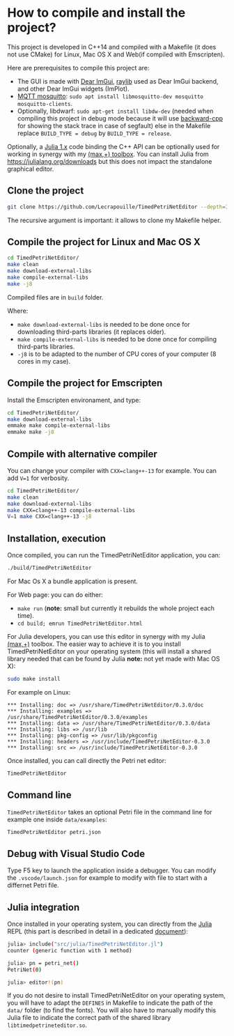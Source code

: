 # How to compile and install the project?

This project is developed in C++14 and compiled with a Makefile (it does not use CMake)
for Linux, Mac OS X and Web(if compiled with Emscripten).

Here are prerequisites to compile this project are:
- The GUI is made with [Dear ImGui](https://github.com/ocornut/imgui),
  [raylib](https://github.com/raysan5/raylib) used as Dear ImGui backend, and other
  Dear ImGui widgets (ImPlot).
- [MQTT mosquitto](https://github.com/eclipse/mosquitto): `sudo apt install
  libmosquitto-dev mosquitto mosquitto-clients`.
- Optionally, libdwarf: `sudo apt-get install libdw-dev` (needed when compiling
  this project in debug mode because it will use
  [backward-cpp](https://github.com/bombela/backward-cpp) for showing the stack
  trace in case of segfault) else in the Makefile replace `BUILD_TYPE = debug`
  by `BUILD_TYPE = release`.

Optionally, a [Julia 1.x](https://julialang.org/) code binding the C++ API can be
optionally used for working in synergy with my [(max,+) toolbox](https://github.com/Lecrapouille/MaxPlus.jl).
You can install Julia from https://julialang.org/downloads but this does not impact the standalone graphical editor.

## Clone the project

```sh
git clone https://github.com/Lecrapouille/TimedPetriNetEditor --depth=1 --recursive
```

The recursive argument is important: it allows to clone my Makefile helper.

## Compile the project for Linux and Mac OS X

```sh
cd TimedPetriNetEditor/
make clean
make download-external-libs
make compile-external-libs
make -j8
```

Compiled files are in `build` folder.

Where:
- `make download-external-libs` is needed to be done once for downloading
  third-parts libraries (it replaces older).
- `make compile-external-libs` is needed to be done once for compiling third-parts libraries.
- `-j8` is to be adapted to the number of CPU cores of your computer (8 cores in my case).

## Compile the project for Emscripten

Install the Emscripten environament, and type:

```sh
cd TimedPetriNetEditor/
make download-external-libs
emmake make compile-external-libs
emmake make -j8
```

## Compile with alternative compiler

You can change your compiler with `CXX=clang++-13` for example. You can add `V=1`
for verbosity.

```sh
cd TimedPetriNetEditor/
make clean
make download-external-libs
make CXX=clang++-13 compile-external-libs
V=1 make CXX=clang++-13 -j8
```

## Installation, execution

Once compiled, you can run the TimedPetriNetEditor application, you can:
```sh
./build/TimedPetriNetEditor
```

For Mac Os X a bundle application is present.

For Web page: you can do either:
- `make run` (**note:** small but currently it rebuilds the whole project each time).
- `cd build; emrun TimedPetriNetEditor.html`

For Julia developers, you can use this editor in synergy with my Julia
[(max,+)](https://github.com/Lecrapouille/MaxPlus.jl) toolbox. The easier way to
achieve it is to you install TimedPetriNetEditor on your operating system (this
will install a shared library needed that can be found by Julia **note:** not yet
made with Mac OS X):

```sh
sudo make install
```

For example on Linux:
```
*** Installing: doc => /usr/share/TimedPetriNetEditor/0.3.0/doc
*** Installing: examples => /usr/share/TimedPetriNetEditor/0.3.0/examples
*** Installing: data => /usr/share/TimedPetriNetEditor/0.3.0/data
*** Installing: libs => /usr/lib
*** Installing: pkg-config => /usr/lib/pkgconfig
*** Installing: headers => /usr/include/TimedPetriNetEditor-0.3.0
*** Installing: src => /usr/include/TimedPetriNetEditor-0.3.0
```

Once installed, you can call directly the Petri net editor:
```sh
TimedPetriNetEditor
```

## Command line

`TimedPetriNetEditor` takes an optional Petri file in the command line
for example one inside `data/examples`:

```sh
TimedPetriNetEditor petri.json
```

## Debug with Visual Studio Code

Type F5 key to launch the application inside a debugger.
You can modify the `.vscode/launch.json` for example to modify
with file to start with a differnet Petri file.

## Julia integration

Once installed in your operating system, you can directly from
the [Julia](https://github.com/JuliaLang/julia) REPL (this part
is described in detail in a dedicated [document](julia.md)):

```sh
julia> include("src/julia/TimedPetriNetEditor.jl")
counter (generic function with 1 method)

julia> pn = petri_net()
PetriNet(0)

julia> editor!(pn)
```

If you do not desire to install TimedPetriNetEditor on your operating system,
you will have to adapt the `DEFINES` in Makefile to indicate the path of the
`data/` folder (to find the fonts). You will also have to manually modify this
Julia file to indicate the correct path of the shared library
`libtimedpetrineteditor.so`.
